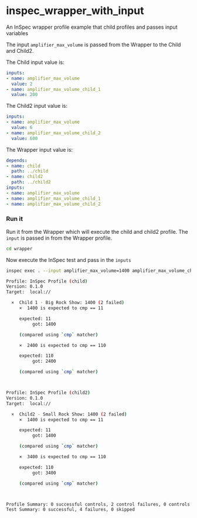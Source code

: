 # inspec_wrapper_with_input
An InSpec wrapper profile example that child profiles and passes input variables
  
The input `amplifier_max_volume` is passed from the Wrapper to the Child and Child2.

The Child input value is:  
```yml
inputs:
- name: amplifier_max_volume
  value: 2
- name: amplifier_max_volume_child_1
  value: 200
```
  
The Child2 input value is:  
```yml
inputs:
- name: amplifier_max_volume
  value: 6
- name: amplifier_max_volume_child_2
  value: 600
```
  
The Wrapper input value is:  
```yml
depends:
- name: child
  path: ../child
- name: child2
  path: ../child2
inputs:
- name: amplifier_max_volume
- name: amplifier_max_volume_child_1
- name: amplifier_max_volume_child_2
```

### Run it
  
Run it from the Wrapper which will execute the child and child2 profile.  The `input` is passed in from the Wrapper profile.

```bash
cd wrapper
```
  
Now execute the InSpec test and pass in the `inputs`
```bash
inspec exec . --input amplifier_max_volume=1400 amplifier_max_volume_child_1=2400 amplifier_max_volume_child_2=3400
```

```bash
Profile: InSpec Profile (child)
Version: 0.1.0
Target:  local://

  ×  Child 1 - Big Rock Show: 1400 (2 failed)
     ×  1400 is expected to cmp == 11

     expected: 11
          got: 1400

     (compared using `cmp` matcher)

     ×  2400 is expected to cmp == 110

     expected: 110
          got: 2400

     (compared using `cmp` matcher)



Profile: InSpec Profile (child2)
Version: 0.1.0
Target:  local://

  ×  Child2 - Small Rock Show: 1400 (2 failed)
     ×  1400 is expected to cmp == 11

     expected: 11
          got: 1400

     (compared using `cmp` matcher)

     ×  3400 is expected to cmp == 110

     expected: 110
          got: 3400

     (compared using `cmp` matcher)



Profile Summary: 0 successful controls, 2 control failures, 0 controls skipped
Test Summary: 0 successful, 4 failures, 0 skipped
```
